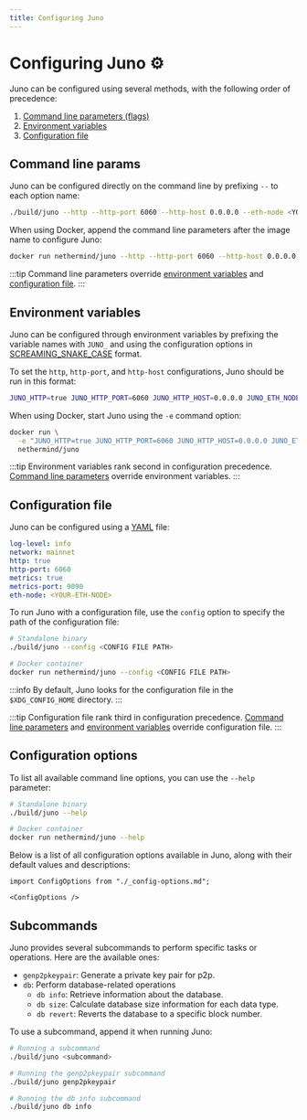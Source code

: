 ```yaml
---
title: Configuring Juno
---
```


# Configuring Juno :gear:

Juno can be configured using several methods, with the following order of precedence:

1. [Command line parameters (flags)](#command-line-params)
2. [Environment variables](#environment-variables)
3. [Configuration file](#configuration-file)

## Command line params

Juno can be configured directly on the command line by prefixing `--` to each option name:

```bash
./build/juno --http --http-port 6060 --http-host 0.0.0.0 --eth-node <YOUR-ETH-NODE>
```

When using Docker, append the command line parameters after the image name to configure Juno:

```bash
docker run nethermind/juno --http --http-port 6060 --http-host 0.0.0.0 --eth-node <YOUR-ETH-NODE>
```

:::tip
Command line parameters override [environment variables](#environment-variables) and [configuration file](#configuration-file).
:::

## Environment variables

Juno can be configured through environment variables by prefixing the variable names with `JUNO_` and using the configuration options in [SCREAMING_SNAKE_CASE](https://en.wiktionary.org/wiki/screaming_snake_case) format.

To set the `http`, `http-port`, and `http-host` configurations, Juno should be run in this format:

```bash
JUNO_HTTP=true JUNO_HTTP_PORT=6060 JUNO_HTTP_HOST=0.0.0.0 JUNO_ETH_NODE=<YOUR-ETH-NODE> ./build/juno
```

When using Docker, start Juno using the `-e` command option:

```bash
docker run \
  -e "JUNO_HTTP=true JUNO_HTTP_PORT=6060 JUNO_HTTP_HOST=0.0.0.0 JUNO_ETH_NODE=<YOUR-ETH-NODE>" \
  nethermind/juno
```

:::tip
Environment variables rank second in configuration precedence. [Command line parameters](#command-line-params) override environment variables.
:::

## Configuration file

Juno can be configured using a [YAML](https://en.wikipedia.org/wiki/YAML) file:

```yaml title="Sample YAML File" showLineNumbers
log-level: info
network: mainnet
http: true
http-port: 6060
metrics: true
metrics-port: 9090
eth-node: <YOUR-ETH-NODE>
```

To run Juno with a configuration file, use the `config` option to specify the path of the configuration file:

```bash
# Standalone binary
./build/juno --config <CONFIG FILE PATH>

# Docker container
docker run nethermind/juno --config <CONFIG FILE PATH>
```

:::info
By default, Juno looks for the configuration file in the `$XDG_CONFIG_HOME` directory.
:::

:::tip
Configuration file rank third in configuration precedence. [Command line parameters](#command-line-params) and [environment variables](#environment-variables) override configuration file.
:::

## Configuration options

To list all available command line options, you can use the `--help` parameter:

```bash
# Standalone binary
./build/juno --help

# Docker container
docker run nethermind/juno --help
```

Below is a list of all configuration options available in Juno, along with their default values and descriptions:

```mdx-code-block
import ConfigOptions from "./_config-options.md";

<ConfigOptions />
```

## Subcommands

Juno provides several subcommands to perform specific tasks or operations. Here are the available ones:

- `genp2pkeypair`: Generate a private key pair for p2p.
- `db`: Perform database-related operations
  - `db info`: Retrieve information about the database.
  - `db size`: Calculate database size information for each data type.
  - `db revert`: Reverts the database to a specific block number.

To use a subcommand, append it when running Juno:

```bash
# Running a subcommand
./build/juno <subcommand>

# Running the genp2pkeypair subcommand
./build/juno genp2pkeypair

# Running the db info subcommand
./build/juno db info
```